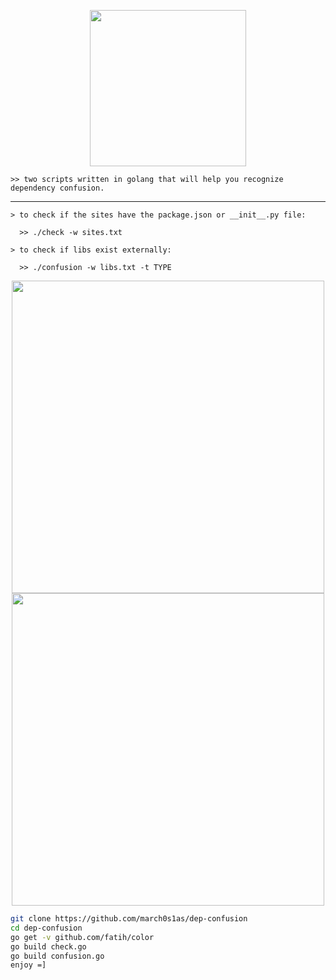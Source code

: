 <p align="center">
  <img src="https://64.media.tumblr.com/bdba59dac0ceb4ccfbee778be8f96b69/tumblr_ow6999EESx1qfu8poo1_400.gif" width="250" height="250">
</p>

    >> two scripts written in golang that will help you recognize dependency confusion.    
---
```
> to check if the sites have the package.json or __init__.py file:

  >> ./check -w sites.txt
  
> to check if libs exist externally:

  >> ./confusion -w libs.txt -t TYPE
```
</p>
<p align="center">
  <img src="https://user-images.githubusercontent.com/44043159/135761869-426c7bbf-2fe6-4538-91a8-ccccde1be58e.png" width="500" height"500">
  <img src="https://user-images.githubusercontent.com/44043159/135765418-580dbb33-3b55-427d-bc40-2234e31b800b.png" width="500" height"500">

</p>

```bash
git clone https://github.com/march0s1as/dep-confusion
cd dep-confusion
go get -v github.com/fatih/color
go build check.go
go build confusion.go
enjoy =]
```

